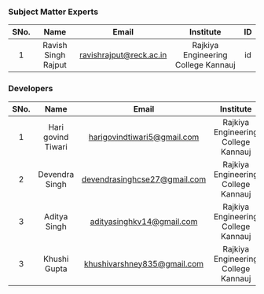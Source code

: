 
<!-- Remove all lines above this line before making changes to the file -->
### Subject Matter Experts
| SNo. | Name | Email | Institute | ID |
| :---: | :---: | :---: | :---: | :---: |
| 1 | Ravish Singh Rajput | ravishrajput@reck.ac.in| Rajkiya Engineering College Kannauj| id |

### Developers
| SNo. | Name | Email | Institute | ID |
| :---: | :---: | :---: | :---: | :---: |
| 1 | Hari govind Tiwari | harigovindtiwari5@gmail.com| Rajkiya Engineering College Kannauj|Harigovindtiwari5  |
| 2 | Devendra Singh | devendrasinghcse27@gmail.com| Rajkiya Engineering College Kannauj| deveducode |
| 3 | Aditya Singh | adityasinghkv14@gmail.com| Rajkiya Engineering College Kannauj| sageaditya |
| 3 | Khushi Gupta  | khushivarshney835@gmail.com| Rajkiya Engineering College Kannauj| khushigupta835|
